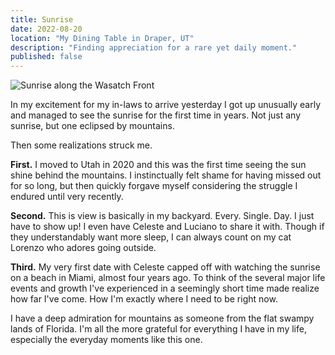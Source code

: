 ```yaml
---
title: Sunrise
date: 2022-08-20
location: "My Dining Table in Draper, UT"
description: "Finding appreciation for a rare yet daily moment."
published: false
---
```


![Sunrise along the Wasatch Front](/img/sunrise.jpg "Sunrise along the Wasatch Front")

In my excitement for my in-laws to arrive yesterday I got up unusually early and managed to see the sunrise for the first time in years. Not just any sunrise, but one eclipsed by mountains.

Then some realizations struck me.

**First.** I moved to Utah in 2020 and this was the first time seeing the sun shine behind the mountains. I instinctually felt shame for having missed out for so long, but then quickly forgave myself considering the struggle I endured until very recently.

**Second.** This is view is basically in my backyard. Every. Single. Day. I just have to show up! I even have Celeste and Luciano to share it with. Though if they understandably want more sleep, I can always count on my cat Lorenzo who adores going outside.

**Third.** My very first date with Celeste capped off with watching the sunrise on a beach in Miami, almost four years ago. To think of the several major life events and growth I've experienced in a seemingly short time made realize how far I've come. How I'm exactly where I need to be right now.

I have a deep admiration for mountains as someone from the flat swampy lands of Florida. I'm all the more grateful for everything I have in my life, especially the everyday moments like this one.
